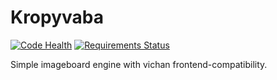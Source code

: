 # Kropyvaba

[![Code Health](https://landscape.io/github/SHooZ/Kropyvaba/master/landscape.svg?style=flat-square)](https://landscape.io/github/SHooZ/Kropyvaba/master)
[![Requirements Status](https://requires.io/github/SHooZ/Kropyvaba/requirements.svg?branch=master)](https://requires.io/github/SHooZ/Kropyvaba/requirements/?branch=master)

Simple imageboard engine with vichan frontend-compatibility.

